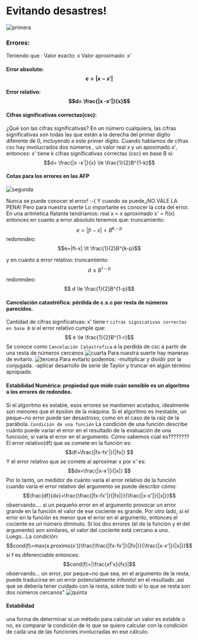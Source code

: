 # Evitando desastres!
![](primera.jpg "primera")
### Errores:
Teniendo que :
Valor exacto: x
Valor aproximado: x'
#### Error absoluto: $$e= |x -x'|$$
#### Error relativo: $$d= \frac{|x -x'|}{x}$$
#### Cifras significativas correctas(csc):
¿Qué son las cifras significativas?
En un número cualquiera, las cifras significativas son todas las que están a
la derecha del primer digito diferente de 0, incluyendo a este primer dígito.
Cuando hablamos de cifras csc hay involucrados dos números , un valor real x y un apoximado x', entonces:
x' tiene k cifras significativas correctas (csc)
en base B si:
$$d= \frac{|x -x'|}{x} \le \frac{1}{2}B^{1-k}$$

#### Cotas para los errores en las AFP
![](segunda.jpg "segunda")

Nunca se puede conocer el error! :-(
	Y cuando se puede,¡NO VALE LA PENA!
	Pero para nuestra suerte Lo importante es conocer la cota
del error.
En una aritmetica flatante tendriamos:
real x = x
aproximado  x' = fl(x)
entonces en cuanto a error absoluto tenemos que:
truncamiento:
$$e=|fi-x| \lt B^{k-p}$$
redomndeo:
$$e=|fi-x| \lt \frac{1}{2}B^{k-p}$$

y en cuanto a error relativo:
truncamiento:
$$ d \le B^{1-p}$$
redomndeo:
$$ d \le  \frac{1}{2}B^{1-p}$$
#### Cancelación catastrófica: pérdida de c.s.c por resta de números parecidos.
Cantidad de cifras significativas: x' tiene r `cifras signicativas correctas en base B` si el error relativo cumple que: $$ e \le  \frac{1}{2}B^{1-r}$$
Se conoce como `Cancelación Catastrofica` a la perdida de csc a partir de una resta de números cercanos
![](cuarta.jpg "cuarta")
Para nuestra suerte hay maneras de evitarlo.
![](tercera.jpg "tercera")
Para evitarlo podemos:
-multiplicar y dividir por la conjugada.
-aplicar desarrollo de serie de Taylor y truncar en algún término apropiado.

#### Estabilidad Numérica: propiedad que mide cuán sensible es un algoritmo a los errores de redondeo.
Si el algoritmo es estable, esos errores se mantienen acotados,
idealmente son menores que el  épsilon de la máquina. Si el algoritmo es
inestable, un peque~no error puede ser desastroso, como en el caso de la raíz de
la parábola.
`Condición de una función`
La condición de una función describe cuánto puede variar el error en el
resultado de la evaluación de una funcioón, si varía el error en el argumento.
Cómo sabemos cúal es????????
El error relativo(df) que se comete en la función es:
$$df=\frac{|fx-fx'|}{|fx|} $$
Y el error relativo que se comete al aproximar x por x' es:
$$dx=\frac{|x-x'|}{|x|} $$
Por lo tanto, un medidor de cuánto varía el error relativo de la función cuando
varía el error relativo del argumento se puede describir cómo:
$$\frac{df}{dx}=\frac{\frac{|fx-fx'|}{|fx|}}{\frac{|x-x'|}{|x|}}$$
observando....
si un pequeño error en el argumento provocar un error grande en la función el valor de ese cociente es grande. Por otro lado, si el error en la función es menor que el error en el
argumento, entonces el cociente es un número diminuto. Si los dos errores (el de la función y el del argumento) son similares, el valor del cociente está cercano a uno.
Luego...La condición:
$$cond(f)=max(x.proximo(x'))\frac{\frac{|fx-fx'|}{|fx|}}{\frac{|x-x'|}{|x|}}$$
si f es diferenciable entonces:
$$cond(f)=|\frac{xf'x}{fx}|$$
observando...
un error, por peque~no que sea, en el argumento de la resta, puede traducirse en un error potencialmente infonito! en el resultado ,así que se debería tener cuidado con la resta, sobre todo si lo que se resta son dos
números  cercanos"
![](quinta.jpg "quinta")
#### Estabilidad
una forma de determinar si un método para calcular un valor es estable o no, es comparar la condición de lo que se quiere calcular con la condición de cada una de las funciones involucradas en ese cálculo.
